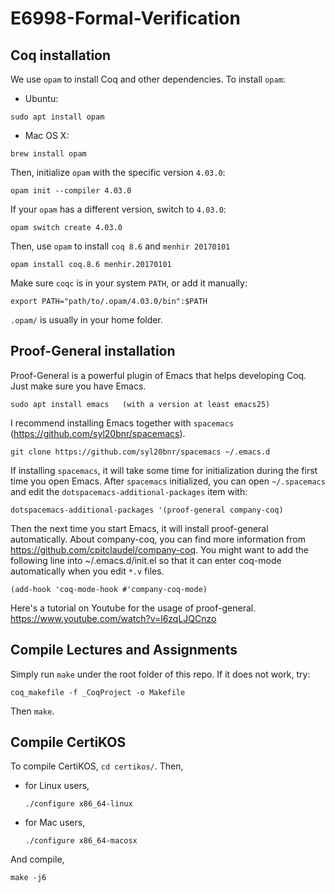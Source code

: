 # E6998-Formal-Verification

## Coq installation

We use `opam` to install Coq and other dependencies. To install `opam`:
  - Ubuntu:
  ```
  sudo apt install opam
  ```
  - Mac OS X:
  ```
  brew install opam
  ```

Then, initialize `opam` with the specific version `4.03.0`:
  ```
  opam init --compiler 4.03.0
  ```
If your `opam` has a different version, switch to `4.03.0`:
  ```
  opam switch create 4.03.0
  ```
Then, use `opam` to install `coq 8.6` and `menhir 20170101`
```
opam install coq.8.6 menhir.20170101
```
Make sure `coqc` is in your system `PATH`, or add it manually:
```
export PATH="path/to/.opam/4.03.0/bin":$PATH
```
`.opam/` is usually in your home folder.

## Proof-General installation

Proof-General is a powerful plugin of Emacs that helps developing Coq. Just make sure you have Emacs.
```
sudo apt install emacs   (with a version at least emacs25)
```

I recommend installing Emacs together with `spacemacs` (https://github.com/syl20bnr/spacemacs).
```
git clone https://github.com/syl20bnr/spacemacs ~/.emacs.d
```

If installing `spacemacs`, it will take some time for initialization during the first time you open Emacs. After `spacemacs` initialized, you can open  `~/.spacemacs` and edit the `dotspacemacs-additional-packages` item with:
```
dotspacemacs-additional-packages '(proof-general company-coq)
```
 
Then the next time you start Emacs, it will install proof-general automatically. About company-coq, you can find more information from https://github.com/cpitclaudel/company-coq. You might want to add the following line into ~/.emacs.d/init.el so that it can enter coq-mode automatically when you edit `*.v` files.
```
(add-hook 'coq-mode-hook #'company-coq-mode)
```
Here's a tutorial on Youtube for the usage of proof-general. https://www.youtube.com/watch?v=l6zqLJQCnzo

## Compile Lectures and Assignments

Simply run `make` under the root folder of this repo. If it does not work, try:
```
coq_makefile -f _CoqProject -o Makefile
```
Then `make`.

## Compile CertiKOS

To compile CertiKOS, `cd certikos/`. Then,
- for Linux users,
    ```
    ./configure x86_64-linux
    ```
- for Mac users,
    ```
    ./configure x86_64-macosx
    ```
And compile,
```
make -j6
```
